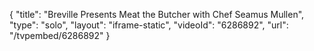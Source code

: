 {
    "title": "Breville Presents Meat the Butcher with Chef Seamus Mullen",
    "type": "solo",
    "layout": "iframe-static",
    "videoId": "6286892",
    "url": "\/tvpembed\/6286892"
}
